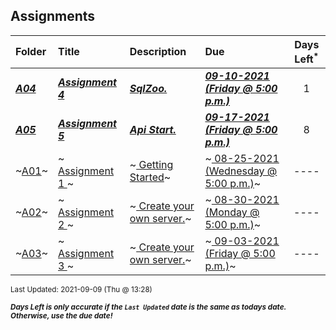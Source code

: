 ## Assignments

| Folder | Title | Description | Due | Days Left<sup>*</sup> |
|:------|:------|:------|:------|:-----:|
| ***<a href="https://github.com/rugbyprof/5303-Adv-Database/tree/master/Assignments/A04">A04</a>*** | ***<a href="https://github.com/rugbyprof/5303-Adv-Database/tree/master/Assignments/A04"> Assignment 4 </a>*** | ***<a href="https://github.com/rugbyprof/5303-Adv-Database/tree/master/Assignments/A04"> SqlZoo.</a>*** | ***<a href="https://github.com/rugbyprof/5303-Adv-Database/tree/master/Assignments/A04"> 09-10-2021 (Friday @ 5:00 p.m.)</a>*** | 1 |
| ***<a href="https://github.com/rugbyprof/5303-Adv-Database/tree/master/Assignments/A05">A05</a>*** | ***<a href="https://github.com/rugbyprof/5303-Adv-Database/tree/master/Assignments/A05"> Assignment 5 </a>*** | ***<a href="https://github.com/rugbyprof/5303-Adv-Database/tree/master/Assignments/A05"> Api Start.</a>*** | ***<a href="https://github.com/rugbyprof/5303-Adv-Database/tree/master/Assignments/A05"> 09-17-2021 (Friday @ 5:00 p.m.)</a>*** | 8 |
| ~<a href="https://github.com/rugbyprof/5303-Adv-Database/tree/master/Assignments/A01">A01</a>~ | ~<a href="https://github.com/rugbyprof/5303-Adv-Database/tree/master/Assignments/A01"> Assignment 1 </a>~ | ~<a href="https://github.com/rugbyprof/5303-Adv-Database/tree/master/Assignments/A01"> Getting Started</a>~ | ~<a href="https://github.com/rugbyprof/5303-Adv-Database/tree/master/Assignments/A01"> 08-25-2021 (Wednesday @ 5:00 p.m.)</a>~ | ---- |
| ~<a href="https://github.com/rugbyprof/5303-Adv-Database/tree/master/Assignments/A02">A02</a>~ | ~<a href="https://github.com/rugbyprof/5303-Adv-Database/tree/master/Assignments/A02"> Assignment 2 </a>~ | ~<a href="https://github.com/rugbyprof/5303-Adv-Database/tree/master/Assignments/A02"> Create your own server.</a>~ | ~<a href="https://github.com/rugbyprof/5303-Adv-Database/tree/master/Assignments/A02"> 08-30-2021 (Monday @ 5:00 p.m.)</a>~ | ---- |
| ~<a href="https://github.com/rugbyprof/5303-Adv-Database/tree/master/Assignments/A03">A03</a>~ | ~<a href="https://github.com/rugbyprof/5303-Adv-Database/tree/master/Assignments/A03"> Assignment 3 </a>~ | ~<a href="https://github.com/rugbyprof/5303-Adv-Database/tree/master/Assignments/A03"> Create your own server.</a>~ | ~<a href="https://github.com/rugbyprof/5303-Adv-Database/tree/master/Assignments/A03"> 09-03-2021 (Friday @ 5:00 p.m.)</a>~ | ---- |

<sup>Last Updated: 2021-09-09 (Thu @ 13:28)</sup> 

<sup>***Days Left is only accurate if the `Last Updated` date is the same as todays date. Otherwise, use the due date!***</sup> 
